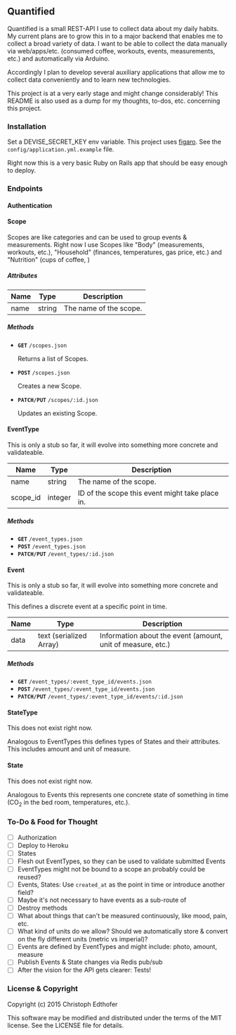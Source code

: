 ## Quantified

Quantified is a small REST-API I use to collect data about my daily habits. My current plans are to grow this in to a major backend that enables me to collect a broad variety of data. I want to be able to collect the data manually via web/apps/etc. (consumed coffee, workouts, events, measurements, etc.) and automatically via Arduino.

Accordingly I plan to develop several auxiliary applications that allow me to collect data conveniently and to learn new technologies.

This project is at a very early stage and might change considerably! This README is also used as a dump for my thoughts, to-dos, etc. concerning this project.

### Installation

Set a DEVISE_SECRET_KEY env variable. This project uses [figaro](https://github.com/laserlemon/figaro). See the `config/application.yml.example` file.

Right now this is a very basic Ruby on Rails app that should be easy enough to deploy.

### Endpoints

#### Authentication

#### Scope

Scopes are like categories and can be used to group events & measurements. Right now I use Scopes like "Body" (measurements, workouts, etc.), "Household" (finances, temperatures, gas price, etc.) and "Nutrition" (cups of coffee, )

##### Attributes

| Name | Type | Description |
|------|------|-------------|
| name | string | The name of the scope. |

##### Methods

 - **`GET`** `/scopes.json`

   Returns a list of Scopes.

 - **`POST`** `/scopes.json`

   Creates a new Scope.

 - **`PATCH/PUT`** `/scopes/:id.json`

   Updates an existing Scope.

#### EventType

This is only a stub so far, it will evolve into something more concrete and validateable.

| Name | Type | Description |
|------|------|-------------|
| name | string | The name of the scope. |
| scope_id | integer | ID of the scope this event might take place in. |

##### Methods

- **`GET`** `/event_types.json`
- **`POST`** `/event_types.json`
- **`PATCH/PUT`** `/event_types/:id.json`

#### Event

This is only a stub so far, it will evolve into something more concrete and validateable.

This defines a discrete event at a specific point in time.

| Name | Type | Description |
|------|------|-------------|
| data | text (serialized Array) | Information about the event (amount, unit of measure, etc.) |

##### Methods

- **`GET`** `/event_types/:event_type_id/events.json`
- **`POST`** `/event_types/:event_type_id/events.json`
- **`PATCH/PUT`** `/event_types/:event_type_id/events/:id.json`

#### StateType

This does not exist right now.

Analogous to EventTypes this defines types of States and their attributes. This includes amount and unit of measure.

#### State

This does not exist right now.

Analogous to Events this represents one concrete state of something in time (CO<sub>2</sub> in the bed room, temperatures, etc.).

### To-Do & Food for Thought

 - [ ] Authorization
 - [ ] Deploy to Heroku
 - [ ] States
 - [ ] Flesh out EventTypes, so they can be used to validate submitted Events
 - [ ] EventTypes might not be bound to a scope an probably could be reused?
 - [ ] Events, States: Use `created_at` as the point in time or introduce another field?
 - [ ] Maybe it's not necessary to have events as a sub-route of
 - [ ] Destroy methods
 - [ ] What about things that can't be measured continuously, like mood, pain, etc.
 - [ ] What kind of units do we allow? Should we automatically store & convert on the fly different units (metric vs imperial)?
 - [ ] Events are defined by EventTypes and might include: photo, amount, measure
 - [ ] Publish Events & State changes via Redis pub/sub
 - [ ] After the vision for the API gets clearer: Tests!

### License & Copyright

Copyright (c) 2015 Christoph Edthofer

This software may be modified and distributed under the terms of the MIT license. See the LICENSE file for details.
